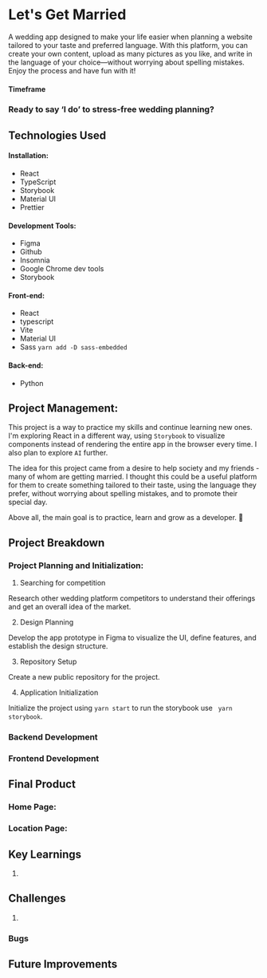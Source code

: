 # Let's Get Married

A wedding app designed to make your life easier when planning a website tailored to your taste and preferred language. With this platform, you can create your own content, upload as many pictures as you like, and write in the language of your choice—without worrying about spelling mistakes. Enjoy the process and have fun with it!


#### Timeframe




### Ready to say ‘I do’ to stress-free wedding planning?

<!-- website -->


## Technologies Used

#### Installation:

* React
* TypeScript
* Storybook
* Material UI
* Prettier


#### Development Tools:

* Figma
* Github
* Insomnia 
* Google Chrome dev tools
* Storybook




#### Front-end:

* React
* typescript
* Vite
* Material UI
* Sass `yarn add -D sass-embedded`



#### Back-end:

* Python





## Project Management:

This project is a way to practice my skills and continue learning new ones. I'm exploring React in a different way, using `Storybook` to visualize components instead of rendering the entire app in the browser every time. I also plan to explore `AI` further.

The idea for this project came from a desire to help society and my friends - many of whom are getting married. I thought this could be a useful platform for them to create something tailored to their taste, using the language they prefer, without worrying about spelling mistakes, and to promote their special day.

Above all, the main goal is to practice, learn and grow as a developer. 🚀


## Project Breakdown

### Project Planning and Initialization:

1. Searching for competition

Research other wedding platform competitors to understand their offerings and get an overall idea of the market.

2. Design Planning

Develop the app prototype in Figma to visualize the UI, define features, and establish the design structure.

3. Repository Setup

Create a new public repository for the project.

4. Application Initialization

Initialize the project using `yarn start` to run the storybook use ` yarn storybook`.

<!-- picture -->

### Backend Development

### Frontend Development


## Final Product

### Home Page:

 <!-- picture -->

### Location Page:

<!-- picture -->



## Key Learnings

1. 


## Challenges

1. 

### Bugs



## Future Improvements